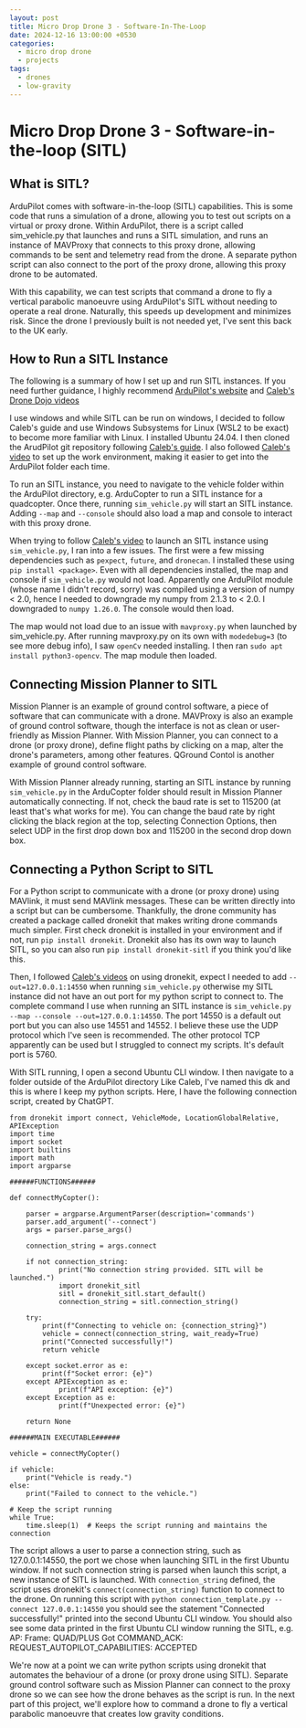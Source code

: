 ```yaml
---
layout: post
title: Micro Drop Drone 3 - Software-In-The-Loop
date: 2024-12-16 13:00:00 +0530
categories:
  - micro drop drone
  - projects
tags:
  - drones
  - low-gravity
---
```

# Micro Drop Drone 3 - Software-in-the-loop (SITL)

## What is SITL?
ArduPilot comes with software-in-the-loop (SITL) capabilities. This is some code that runs a simulation of a drone, allowing you to test out scripts on a virtual or proxy drone. Within ArduPilot, there is a script called sim_vehicle.py that launches and runs a SITL simulation, and runs an instance of MAVProxy that connects to this proxy drone, allowing commands to be sent and telemetry read from the drone. A separate python script can also connect to the port of the proxy drone, allowing this proxy drone to be automated.

With this capability, we can test scripts that command a drone to fly a vertical parabolic manoeuvre using ArduPilot's SITL without needing to operate a real drone. Naturally, this speeds up development and minimizes risk. Since the drone I previously built is not needed yet, I've sent this back to the UK early.

## How to Run a SITL Instance
The following is a summary of how I set up and run SITL instances. If you need further guidance, I highly recommend [ArduPilot's website](https://ardupilot.org/dev/docs/where-to-get-the-code.html) and [Caleb's Drone Dojo videos](https://youtu.be/TO7qa8oCACI?si=LFwZP-_T11lm0z3m)

I use windows and while SITL can be run on windows, I decided to follow Caleb's guide and use Windows Subsystems for Linux (WSL2 to be exact) to become more familiar with Linux. I installed Ubuntu 24.04. I then cloned the ArudPilot git repository following [Caleb's guide](https://youtu.be/uvZIfGBqLPE?si=M6_7AldYhjrevKwq). I also followed [Caleb's video](https://youtu.be/CvzvLN23TjA?si=jF62TiO93YtuTPyp) to set up the work environment, making it easier to get into the ArduPilot folder each time.

To run an SITL instance, you need to navigate to the vehicle folder within the ArduPilot directory, e.g. ArduCopter to run a SITL instance for a quadcopter. Once there, running `sim_vehicle.py` will start an SITL instance. Adding `--map` and `--console` should also load a map and console to interact with this proxy drone. 

When trying to follow [Caleb's video](https://youtu.be/hNUoF7uGVl0?si=yFYiwHxoxSkc0vWt) to launch an SITL instance using `sim_vehicle.py`, I ran into a few issues. The first were a few missing dependencies such as `pexpect`, `future`, and `dronecan`. I installed these using `pip install <package>`. Even with all dependencies installed, the map and console if `sim_vehicle.py` would not load. Apparently one ArduPilot module (whose name I didn't record, sorry) was compiled using a version of numpy < 2.0, hence I needed to downgrade my numpy from 2.1.3 to \< 2.0. I downgraded to `numpy 1.26.0`. The console would then load. 

The map would not load due to an issue with `mavproxy.py` when launched by sim_vehicle.py. After running mavproxy.py on its own with `modedebug=3` (to see more debug info), I saw `openCv` needed installing. I then ran `sudo apt install python3-opencv`. The map module then loaded.

## Connecting Mission Planner to SITL
Mission Planner is an example of ground control software, a piece of software that can communicate with a drone. MAVProxy is also an example of ground control software, though the interface is not as clean or user-friendly as Mission Planner. With Mission Planner, you can connect to a drone (or proxy drone), define flight paths by clicking on a map, alter the drone's parameters, among other features. QGround Contol is another example of ground control software.

With Mission Planner  already running, starting an SITL instance by running `sim_vehicle.py` in the ArduCopter folder should result in Mission Planner automatically connecting. If not, check the baud rate is set to 115200 (at least that's what works for me). You can change the baud rate by right clicking the black region at the top, selecting Connection Options, then select UDP in the first drop down box and 115200 in the second drop down box.

## Connecting a Python Script to SITL
For a Python script to communicate with a drone (or proxy drone) using MAVlink, it must send MAVlink messages. These can be written directly into a script but can be cumbersome. Thankfully, the drone community has created a package called dronekit that makes writing drone commands much simpler. First check dronekit is installed in your environment and if not, run `pip install dronekit`. Dronekit also has its own way to launch SITL, so you can also run `pip install dronekit-sitl` if you think you'd like this.

Then, I followed [Caleb's videos](https://youtu.be/vkkwCGGbqTY?si=cdDX3c_ar5VFJ5T-) on using dronekit, expect I needed to add `--out=127.0.0.1:14550` when running `sim_vehicle.py` otherwise my SITL instance did not have an out port for my python script to connect to. The complete command I use when running an SITL instance is `sim_vehicle.py --map --console --out=127.0.0.1:14550`. The port 14550 is a default out port but you can also use 14551 and 14552. I believe these use the UDP protocol which I've seen is recommended. The other protocol TCP apparently can be used but I struggled to connect my scripts. It's default port is 5760.

With SITL running, I open a second Ubuntu CLI window. I then navigate to a folder outside of the ArduPilot directory Like Caleb, I've named this dk and this is where I keep my python scripts. Here, I have the following connection script, created by ChatGPT.

	from dronekit import connect, VehicleMode, LocationGlobalRelative, APIException
	import time
	import socket
	import builtins
	import math
	import argparse
	
	######FUNCTIONS######
	
	def connectMyCopter():
	
		parser = argparse.ArgumentParser(description='commands')
		parser.add_argument('--connect')
		args = parser.parse_args()
		
		connection_string = args.connect
		
		if not connection_string:
	        	print("No connection string provided. SITL will be launched.")
	        	import dronekit_sitl
	        	sitl = dronekit_sitl.start_default()
	        	connection_string = sitl.connection_string()
		
		try:
			print(f"Connecting to vehicle on: {connection_string}")
			vehicle = connect(connection_string, wait_ready=True)
			print("Connected successfully!")
			return vehicle
		
		except socket.error as e:
			print(f"Socket error: {e}")
		except APIException as e:
	    		print(f"API exception: {e}")
		except Exception as e:
	    		print(f"Unexpected error: {e}")
	    	
		return None
	
	######MAIN EXECUTABLE######
	
	vehicle = connectMyCopter()
	
	if vehicle:
	    print("Vehicle is ready.")
	else:
	    print("Failed to connect to the vehicle.")
	
	# Keep the script running
	while True:
	    time.sleep(1)  # Keeps the script running and maintains the connection

The script allows a user to parse a connection string, such as 127.0.0.1:14550, the port we chose when launching SITL in the first Ubuntu window. If not such connection string is parsed when launch this script, a new instance of SITL is launched. With `connection_string` defined, the script uses dronekit's `connect(connection_string)` function to connect to the drone. On running this script with `python connection_template.py --connect 127.0.0.1:14550` you should see the statement "Connected successfully!" printed into the second Ubuntu CLI window. You should also see some data printed in the first Ubuntu CLI window running the SITL, e.g. 
AP: Frame: QUAD/PLUS
Got COMMAND_ACK: REQUEST_AUTOPILOT_CAPABILITIES: ACCEPTED

We're now at a point we can write python scripts using dronekit that automates the behaviour of a drone (or proxy drone using SITL). Separate ground control software such as Mission Planner can connect to the proxy drone so we can see how the drone behaves as the script is run. In the next part of this project, we'll explore how to command a drone to fly a vertical parabolic manoeuvre that creates low gravity conditions. 
